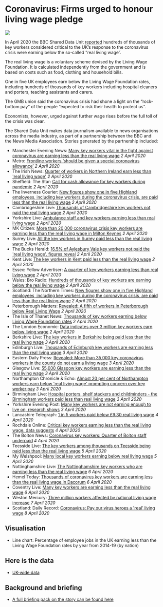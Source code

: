 # Coronavirus: Firms urged to honour living wage pledge

![](https://ichef.bbci.co.uk/news/660/cpsprodpb/3320/production/_111488031_mediaitem99685142.jpg)

In April 2020 the BBC Shared Data Unit [reported](https://www.bbc.co.uk/news/uk-england-52110652) hundreds of thousands of key workers considered critical to the UK’s response to the coronavirus crisis were earning below the so-called “real living wage”.

The real living wage is a voluntary scheme devised by the Living Wage Foundation.  It is calculated independently from the government and is based on costs such as food, clothing and household bills. 

One in five UK employees earn below the Living Wage Foundation rates, including hundreds of thousands of key workers including hospital cleaners and porters, teaching assistants and carers.

The GMB union said the coronavirus crisis had shone a light on the “rock-bottom pay” of the people “expected to risk their health to protect us”. 

Economists, however, urged against further wage rises before the full toll of the crisis was clear.  

The Shared Data Unit makes data journalism available to news organisations across the media industry, as part of a partnership between the BBC and the News Media Association. Stories generated by the partnership included:

* Manchester Evening News: [Many key workers vital in the fight against coronavirus are earning less than the real living wage](https://www.manchestereveningnews.co.uk/news/greater-manchester-news/many-key-workers-vital-fight-18029086) *2 April 2020*
* Metro: [Frontline workers ‘should be given a special coronavirus allowance’](https://metro.co.uk/2020/04/02/frontline-workers-given-special-coronavirus-allowance-12496379/) *2 April 2020*
* The Irish News: [Quarter of workers in Northern Ireland earn less than 'real living wage'](https://www.irishnews.com/news/council/2020/04/02/news/quarter-of-workers-in-northern-ireland-earn-less-than-real-living-wage--1887905/) *2 April 2020*
* Sheffield: The Star: [Call for cash allowance for key workers during pandemic](https://www.thestar.co.uk/health/call-cash-allowance-key-workers-during-pandemic-2526526) *2 April 2020*
* The Inverness Courier: [New figures show one in five Highland employees, including key workers during the coronavirus crisis, are paid less than the real living wage](https://www.inverness-courier.co.uk/news/one-in-five-highland-employees-paid-less-than-the-real-living-wage-195575/) *2 April 2020*
* Cambridgeshire Live: [Thousands of Cambridgeshire key workers not paid the real living wage](https://www.cambridge-news.co.uk/news/local-news/thousands-cambridgeshire-key-workers-not-18031979) *2 April 2020*
* Yorkshire Live: [Ambulance staff and key workers earning less than real living wage](https://www.examinerlive.co.uk/news/west-yorkshire-news/ambulance-staff-key-workers-earning-18029736) *2 April 2020*
* MK Citizen: [More than 20,000 coronavirus crisis key workers are earning less than the real living wage in Milton Keynes](https://www.miltonkeynes.co.uk/health/coronavirus/more-20000-coronavirus-crisis-key-workers-are-earning-less-real-living-wage-milton-keynes-2527113) *2 April 2020*
* Surrey Live: [All the key workers in Surrey paid less than the real living wage](https://www.getsurrey.co.uk/news/surrey-news/key-workers-surrey-paid-less-18033278) *2 April 2020*
* The Bucks Herald: [16.5% of Aylesbury Vale key workers not paid the 'real living wage', figures reveal](https://www.bucksherald.co.uk/news/people/165-aylesbury-vale-key-workers-not-paid-real-living-wage-figures-reveal-2527376) *2 April 2020*
* Kent Live: [The key workers in Kent paid less than the real living wage](https://www.kentlive.news/news/kent-news/key-workers-kent-paid-less-4014497) *2 April 2020*
* Essex: Yellow Advertiser: [A quarter of key workers earning less than real living wage](https://www.yellowad.co.uk/a-quarter-of-key-workers-earning-less-than-real-living-wage/) *2 April 2020*
* Wales: Bro Radio: [Hundreds of thousands of key workers are earning below the real living wage](https://broradio.fm/local-news/hundreds-of-thousands-of-key-workers-are-earning-below-the-real-living-wage/) *2 April 2020*
* Scotland: The Northern Times: [New figures show one in five Highland employees, including key workers during the coronavirus crisis, are paid less than the real living wage](https://www.northern-times.co.uk/news/one-in-five-highland-employees-paid-less-than-the-real-living-wage-195603/) *2 April 2020*
* Peterborough Matters: [Revealed: A fifth of workers in Peterborough below Real Living Wage](https://www.peterboroughmatters.co.uk/coronavirus-covid-19-local-news/revealed-a-fifth-of-workers-in-peterborough-below-real-living-wage-4001) *2 April 2020*
* The Isle of Thanet News: [Thousands of key workers earning below Living Wage Foundation rates](https://theisleofthanetnews.com/2020/04/02/thousands-of-key-workers-earning-below-living-wage-foundation-rates/) *2 April 2020*
* The London Economic: [Data indicates over 3 million key workers earn below living wage](https://www.thelondoneconomic.com/news/data-indicates-over-3-million-key-workers-earn-below-living-wage/02/04/) *2 April 2020*
* Berkshire Live: [The key workers in Berkshire being paid less than the real living wage](https://www.getreading.co.uk/news/reading-berkshire-news/key-workers-berkshire-being-paid-18033345) *3 April 2020*
* Edinburgh Live: [Thousands of Edinburgh key workers are earning less than the real living wage](https://www.edinburghlive.co.uk/news/edinburgh-news/thousands-edinburgh-key-workers-earning-18035655) *3 April 2020*
* Eastern Daily Press: [Revealed: More than 35,000 key coronavirus workers in the county do not earn a living wage](https://www.edp24.co.uk/news/health/35-000-key-workers-in-norfolk-not-on-living-wage-1-6592826) *3 April 2020*
* Glasgow Live: [55,000 Glasgow key workers are earning less than the real living wage](https://www.glasgowlive.co.uk/news/glasgow-news/key-workers-glasgow-living-wage-18033526) *3 April 2020*
* Northampton Chronicle & Echo: [Almost 20 per cent of Northampton workers earn below 'real living wage' prompting concern over key worker pay](https://www.northamptonchron.co.uk/news/people/almost-20-cent-northampton-workers-earn-below-real-living-wage-prompting-concern-over-key-worker-pay-2527568) *3 April 2020*
* Birmingham Live: [Hospital porters, shelf stackers and childminders - the Birmingham workers paid less than real living wage](https://www.birminghammail.co.uk/news/midlands-news/hospital-porters-shelf-stackers-childminders-18029517) *3 April 2020*
* Yorkshire Evening Post: [Many key workers are not earning enough to live on, research shows](https://www.yorkshireeveningpost.co.uk/health/coronavirus/many-key-workers-are-not-earning-enough-live-research-shows-2527578) *3 April 2020*
* Lancashire Telegraph: [1 in 5 workers paid below £9.30 real living wage](https://www.lancashiretelegraph.co.uk/news/18358206.1-5-workers-paid-9-30-real-living-wage/) *4 April 2020*
* Rochdale Online: [Critical key workers earning less than the real living wage, data suggests](http://rochdaleonline.co.uk/news-features/2/news-headlines/133708/critical-key-workers-earning-less-than-the-real-living-wage-data-suggests) *4 April 2020*
* The Bolton News: [Coronavirus key workers: Quarter of Bolton staff underpaid](https://www.theboltonnews.co.uk/news/18358120.coronavirus-key-workers-quarter-bolton-staff-underpaid/) *4 April 2020*
* Teesside Live: [The key workers among thousands on Teesside being paid less than the real living wage](https://www.gazettelive.co.uk/news/teesside-news/key-workers-among-thousands-teesside-18040712) *5 April 2020*
* My Welshpool: [Many local key workers earning below real living wage](http://www.mywelshpool.co.uk/viewerheadline/ArticleId/18544) *5 April 2020*
* Nottinghamshire Live: [The Nottinghamshire key workers who are earning less than the real living wage](https://www.nottinghampost.com/news/nottingham-news/nottinghamshire-key-workers-who-earning-4021817) *6 April 2020*
* Hemel Today: [Thousands of coronavirus key workers are earning less than the real living wage in Dacorum](https://www.hemeltoday.co.uk/health/coronavirus/thousands-coronavirus-key-workers-are-earning-less-real-living-wage-dacorum-2530425) *6 April 2020*
* Coventry Live: [Many key workers are earning less than the real living wage](https://www.coventrytelegraph.net/news/coventry-news/many-key-workers-earning-less-18030031) *6 April 2020*
* Weston Mercury: [Three million workers affected by national living wage increase](https://www.thewestonmercury.co.uk/news/workers-receive-pay-rise-1-6595226) *7 April 2020*
* Scotland: Daily Record: [Coronavirus: Pay our virus heroes a 'real' living wage](https://www.dailyrecord.co.uk/news/local-news/coronavirus-pay-virus-heroes-real-21832283) *8 April 2020*

## Visualisation

* Line chart: Percentage of employee jobs in the UK earning less than the Living Wage Foundation rates by year from 2014-19 (by nation)

## Here is the data 

* [UK-wide data](https://drive.google.com/file/d/1225U31o3PGMihEKwYoCTvPF7V-ciBlV0/view)

## Background and briefing

* [A full briefing pack on the story can be found here](https://docs.google.com/document/d/1XplHb6ZJrEK0RAV9A6FnTFs6FysbQRiAbJqg-sJ1r5A/edit#heading=h.z6ne0og04bp5)

